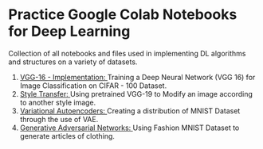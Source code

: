 # Practice Google Colab Notebooks for Deep Learning
Collection of all notebooks and files used in implementing DL algorithms and structures on a variety of datasets.

1. [VGG-16 - Implementation: ](https://github.com/prateekgrover-in/DeepLearning/blob/master/VGG16_CIFAR_100.ipynb) Training a Deep Neural Network (VGG 16) for Image Classification on CIFAR - 100 Dataset.
2. [Style Transfer: ](https://github.com/prateekgrover-in/DeepLearning/blob/master/Style_Transfer.ipynb) Using pretrained VGG-19 to Modify an image according to another style image.
3. [Variational Autoencoders: ](https://github.com/prateekgrover-in/DeepLearning/blob/master/Variational_Autoencoder.ipynb) Creating a distribution of MNIST Dataset through the use of VAE.
4. [Generative Adversarial Networks: ](https://github.com/prateekgrover-in/DeepLearning/blob/master/Generative_Adversarial_Network.ipynb) Using Fashion MNIST Dataset to generate articles of clothing. 
